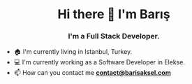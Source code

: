 <h1 align="center">Hi there 👋 I'm Barış</h1>
<h3 align="center">I'm a Full Stack Developer.</h3>

- 🏠 I'm currently living in Istanbul, Turkey.
- 💻 I'm currently working as a Software Developer in Elekse.
- 📫 How can you contact me **contact@barisaksel.com**

<!--
**Barisaksel/barisaksel** is a ✨ _special_ ✨ repository because its `README.md` (this file) appears on your GitHub profile.

Here are some ideas to get you started:

- 🔭 I’m currently working on ...
- 🌱 I’m currently learning ...
- 👯 I’m looking to collaborate on ...
- 🤔 I’m looking for help with ...
- 💬 Ask me about ...
- 📫 How to reach me: ...
- 😄 Pronouns: ...
- ⚡ Fun fact: ...
-->
